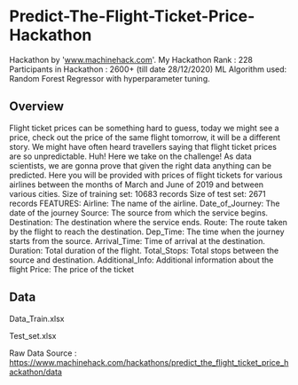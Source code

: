 # Predict-The-Flight-Ticket-Price-Hackathon
Hackathon by 'www.machinehack.com'. 
My Hackathon Rank : 228
Participants in Hackathon  : 2600+ (till date 28/12/2020)
ML Algorithm used: Random Forest Regressor with hyperparameter tuning.
## Overview
Flight ticket prices can be something hard to guess, today we might see a price, check out the price of the same flight tomorrow, it will be a different story. We might have often heard travellers saying that flight ticket prices are so unpredictable. Huh! Here we take on the challenge! As data scientists, we are gonna prove that given the right data anything can be predicted. Here you will be provided with prices of flight tickets for various airlines between the months of March and June of 2019 and between various cities. Size of training set: 10683 records Size of test set: 2671 records FEATURES: Airline: The name of the airline. Date_of_Journey: The date of the journey Source: The source from which the service begins. Destination: The destination where the service ends. Route: The route taken by the flight to reach the destination. Dep_Time: The time when the journey starts from the source. Arrival_Time: Time of arrival at the destination. Duration: Total duration of the flight. Total_Stops: Total stops between the source and destination. Additional_Info: Additional information about the flight Price: The price of the ticket

## Data

Data_Train.xlsx

Test_set.xlsx

Raw Data Source : https://www.machinehack.com/hackathons/predict_the_flight_ticket_price_hackathon/data
